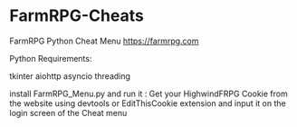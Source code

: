 # FarmRPG-Cheats
FarmRPG Python Cheat Menu
https://farmrpg.com

Python Requirements:

tkinter
aiohttp
asyncio
threading

install FarmRPG_Menu.py and run it :
Get your HighwindFRPG Cookie from the website using devtools or EditThisCookie extension 
and input it on the login screen of the Cheat menu
